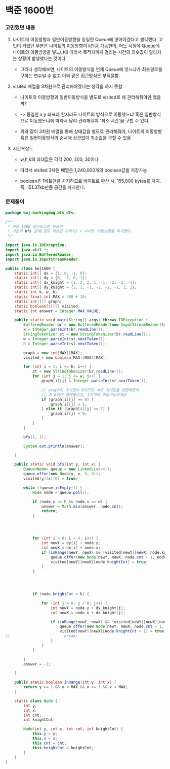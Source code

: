 # 백준 1600번

### 고민했던 내용

1. 나이트의 이동방향과 일반이동방향을 동일한 Queue에 넣어야겠다고 생각했다. 고민이 되었던 부분은 나이트의 이동방향이 k만큼 가능한데, 어느 시점에 Queue에 나이트의 이동방향을 넣느냐에 따라서 목적지까지 걸리는 시간의 최솟값이 달라지는 상황이 발생했다는 것이다.

   * 그러나 생각해보면, 나이트의 이동방식을 언제 Queue에 넣느냐가 최솟경로를 구하는 변수일 수 없고 이와 같은 접근방식은 부적절함.

2. visited 배열을 3차원으로 관리해야겠다는 생각을 하지 못함

   * 나이트의 이동방향과 일반이동방식을 별도로 visited로 왜 관리해줘야만 했을까? 


   * -> 동일한 x,y 좌표라 할지라도 나이트의 방식으로 이동했느냐 혹은 일반방식으로 이동했느냐에 따라서 달리 관리해줘야 '최소 시간'을 구할 수 있다. 

   * 위와 같이 3차원 배열을 통해 상태값을 별도로 관리해줘야, 나이트의 이동방향 혹은 일반이동방식의 순서에 상관없이 최소값을 구할 수 있음

3. 시간복잡도

   * w,h,k의 최대값은 각각 200, 200, 30이다

   * 따라서 visited 3차원 배열은 1,240,000개의 boolean값을 저장가능

   * boolean은 1비트만큼 차지하므로 바이트로 환산 시, 
     155,000 bytes를 차지. 
     즉, 151.37kb만큼 공간을 차지한다.

### 문제풀이



```java
package boj.barkingdog.bfs_dfs;

/**
 * 백준 1600 말이되고픈 원숭이
 * 기존의 bfs 문제(경로 최솟값 구하기) + 나이트 이동방향을 추가했다.
 */

import java.io.IOException;
import java.util.*;
import java.io.BufferedReader;
import java.io.InputStreamReader;

public class boj1600 {
    static int[] dx = {1, 0, -1, 0};
    static int[] dy = {0, -1, 0, 1};
    static int[] dx_knight = {1, 2, 2, 1, -1, -2, -2, -1};
    static int[] dy_knight = {2, 1, -1, -2, -2, -1, 1, 2};
    static int k, w, h;
    static final int MAX = 300 + 10;
    static int[][] graph;
    static boolean[][][] visited;
    static int answer = Integer.MAX_VALUE;

    public static void main(String[] args) throws IOException {
        BufferedReader br = new BufferedReader(new InputStreamReader(System.in));
        k = Integer.parseInt(br.readLine());
        StringTokenizer st = new StringTokenizer(br.readLine());
        w = Integer.parseInt(st.nextToken());
        h = Integer.parseInt(st.nextToken());

        graph = new int[MAX][MAX];
        visited = new boolean[MAX][MAX][MAX];

        for (int i = 1; i <= h; i++) {
            st = new StringTokenizer(br.readLine());
            for (int j = 1; j <= w; j++) {
                graph[i][j] = Integer.parseInt(st.nextToken());

                // graph의 초기값이 0이므로 서로 위치값을 변환해준다.
                // 즉 0이면 장애물이고, 1이어야 이동가능하게끔
                if (graph[i][j] == 0) {
                    graph[i][j] = 1;
                } else if (graph[i][j] == 1) {
                    graph[i][j] = 0;
                }
            }
        }

        bfs(1, 1);

        System.out.println(answer);

    }

    public static void bfs(int y, int x) {
        Queue<Node> queue = new LinkedList<>();
        queue.offer(new Node(y, x, 0, 0));
        visited[y][x][0] = true;

        while (!queue.isEmpty()) {
            Node node = queue.poll();

            if (node.y == h && node.x == w) {
                answer = Math.min(answer, node.cnt);
                return;
            }




            for (int i = 0; i < 4; i++) {
                int newY = dy[i] + node.y;
                int newX = dx[i] + node.x;
                if (inRange(newY, newX) && !visited[newY][newX][node.knightCnt] && graph[newY][newX] == 1) {
                    queue.offer(new Node(newY, newX, node.cnt + 1, node.knightCnt));
                    visited[newY][newX][node.knightCnt] = true;
                }
            }


          

            if (node.knightCnt < k) {

                for (int j = 0; j < 8; j++) {
                    int newY = node.y + dy_knight[j];
                    int newX = node.x + dx_knight[j];

                    if (inRange(newY, newX) && !visited[newY][newX][node.knightCnt+1] && graph[newY][newX] == 1) {
                        queue.offer(new Node(newY, newX, node.cnt + 1, node.knightCnt + 1));
                        visited[newY][newX][node.knightCnt + 1] = true;
//                        break;
                    }
                }
            }

        }
        answer = -1;

    }

    public static boolean inRange(int y, int x) {
        return y >= 1 && y < MAX && x >= 1 && x < MAX;
    }

    static class Node {
        int y;
        int x;
        int cnt;
        int knightCnt;

        Node(int y, int x, int cnt, int knightCnt) {
            this.y = y;
            this.x = x;
            this.cnt = cnt;
            this.knightCnt = knightCnt;
        }
    }
}

```

